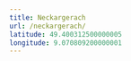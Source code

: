 ```yaml
---
title: Neckargerach
url: /neckargerach/
latitude: 49.400312500000005
longitude: 9.070809200000001
---
```

